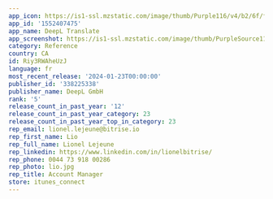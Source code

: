 ```yaml
---
app_icon: https://is1-ssl.mzstatic.com/image/thumb/Purple116/v4/b2/6f/f9/b26ff989-5ba9-21b0-08d4-e781a97e192e/AppIcon-0-0-1x_U007emarketing-0-7-0-85-220.png/1024x1024bb.png
app_id: '1552407475'
app_name: DeepL Translate
app_screenshot: https://is1-ssl.mzstatic.com/image/thumb/PurpleSource116/v4/d9/0f/37/d90f37ea-c227-8627-0961-46b7071ab820/bd5d0395-618e-471f-8d51-b96e6ed554e3_iPhone_11_Pro_Max_01_Cover.png/1242x2688bb.png
category: Reference
country: CA
id: Riy3RWAheUzJ
language: fr
most_recent_release: '2024-01-23T00:00:00'
publisher_id: '338225338'
publisher_name: DeepL GmbH
rank: '5'
release_count_in_past_year: '12'
release_count_in_past_year_category: 23
release_count_in_past_year_top_in_category: 23
rep_email: lionel.lejeune@bitrise.io
rep_first_name: Lio
rep_full_name: Lionel Lejeune
rep_linkedin: https://www.linkedin.com/in/lionelbitrise/
rep_phone: 0044 73 918 00286
rep_photo: lio.jpg
rep_title: Account Manager
store: itunes_connect
---
```


